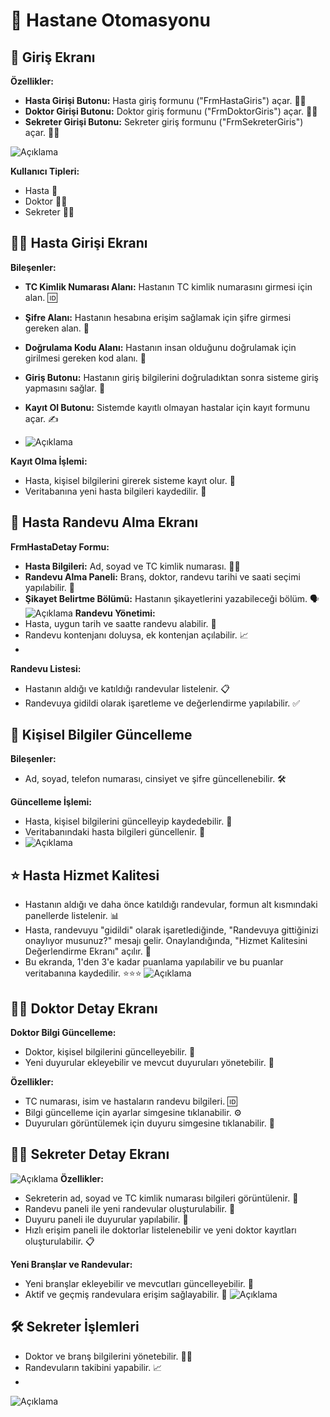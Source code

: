 
# 🏥 Hastane Otomasyonu

## 🚪 Giriş Ekranı

**Özellikler:**
- **Hasta Girişi Butonu:** Hasta giriş formunu ("FrmHastaGiris") açar. 🧑‍⚕️
- **Doktor Girişi Butonu:** Doktor giriş formunu ("FrmDoktorGiris") açar. 👨‍⚕️
- **Sekreter Girişi Butonu:** Sekreter giriş formunu ("FrmSekreterGiris") açar. 🧑‍💼

![Açıklama](images/giris.png)

**Kullanıcı Tipleri:**
- Hasta 🏥
- Doktor 👨‍⚕️
- Sekreter 🧑‍💼

## 👩‍⚕️ Hasta Girişi Ekranı

**Bileşenler:**
- **TC Kimlik Numarası Alanı:** Hastanın TC kimlik numarasını girmesi için alan. 🆔
- **Şifre Alanı:** Hastanın hesabına erişim sağlamak için şifre girmesi gereken alan. 🔑
- **Doğrulama Kodu Alanı:** Hastanın insan olduğunu doğrulamak için girilmesi gereken kod alanı. 🔢
- **Giriş Butonu:** Hastanın giriş bilgilerini doğruladıktan sonra sisteme giriş yapmasını sağlar. 🚪
- **Kayıt Ol Butonu:** Sistemde kayıtlı olmayan hastalar için kayıt formunu açar. ✍️

- ![Açıklama](images/hastagiris.png)

**Kayıt Olma İşlemi:**
- Hasta, kişisel bilgilerini girerek sisteme kayıt olur. 📝
- Veritabanına yeni hasta bilgileri kaydedilir. 💾

## 📅 Hasta Randevu Alma Ekranı

**FrmHastaDetay Formu:**
- **Hasta Bilgileri:** Ad, soyad ve TC kimlik numarası. 🧑‍⚕️
- **Randevu Alma Paneli:** Branş, doktor, randevu tarihi ve saati seçimi yapılabilir. 📅
- **Şikayet Belirtme Bölümü:** Hastanın şikayetlerini yazabileceği bölüm. 🗣️
![Açıklama](images/hastarandevu.png)
**Randevu Yönetimi:**
- Hasta, uygun tarih ve saatte randevu alabilir. 📆
- Randevu kontenjanı doluysa, ek kontenjan açılabilir. 📈
- 
**Randevu Listesi:**
- Hastanın aldığı ve katıldığı randevular listelenir. 📋
- Randevuya gidildi olarak işaretleme ve değerlendirme yapılabilir. ✅

## 🔄 Kişisel Bilgiler Güncelleme

**Bileşenler:**
- Ad, soyad, telefon numarası, cinsiyet ve şifre güncellenebilir. 🛠️

**Güncelleme İşlemi:**
- Hasta, kişisel bilgilerini güncelleyip kaydedebilir. 💼
- Veritabanındaki hasta bilgileri güncellenir. 🔄
- ![Açıklama](images/bilgiguncelle.png)

## ⭐ Hasta Hizmet Kalitesi

- Hastanın aldığı ve daha önce katıldığı randevular, formun alt kısmındaki panellerde listelenir. 📊
- Hasta, randevuyu "gidildi" olarak işaretlediğinde, "Randevuya gittiğinizi onaylıyor musunuz?" mesajı gelir. Onaylandığında, "Hizmet Kalitesini Değerlendirme Ekranı" açılır. 📝
- Bu ekranda, 1'den 3'e kadar puanlama yapılabilir ve bu puanlar veritabanına kaydedilir. ⭐⭐⭐
![Açıklama](images/hizmet.png)
## 👨‍⚕️ Doktor Detay Ekranı

**Doktor Bilgi Güncelleme:**
- Doktor, kişisel bilgilerini güncelleyebilir. 🔧
- Yeni duyurular ekleyebilir ve mevcut duyuruları yönetebilir. 📣

**Özellikler:**
- TC numarası, isim ve hastaların randevu bilgileri. 🆔
- Bilgi güncelleme için ayarlar simgesine tıklanabilir. ⚙️
- Duyuruları görüntülemek için duyuru simgesine tıklanabilir. 📰

## 🧑‍💼 Sekreter Detay Ekranı
![Açıklama](images/sekreterdetay.png)
**Özellikler:**
- Sekreterin ad, soyad ve TC kimlik numarası bilgileri görüntülenir. 🧾
- Randevu paneli ile yeni randevular oluşturulabilir. 📅
- Duyuru paneli ile duyurular yapılabilir. 📢
- Hızlı erişim paneli ile doktorlar listelenebilir ve yeni doktor kayıtları oluşturulabilir. 📋

**Yeni Branşlar ve Randevular:**
- Yeni branşlar ekleyebilir ve mevcutları güncelleyebilir. 🏥
- Aktif ve geçmiş randevulara erişim sağlayabilir. 📅
![Açıklama](images/sekreterislem.png)
## 🛠️ Sekreter İşlemleri

- Doktor ve branş bilgilerini yönetebilir. 🧑‍⚕️
- Randevuların takibini yapabilir. 📈
- 
![Açıklama](images/duyuru.png)
